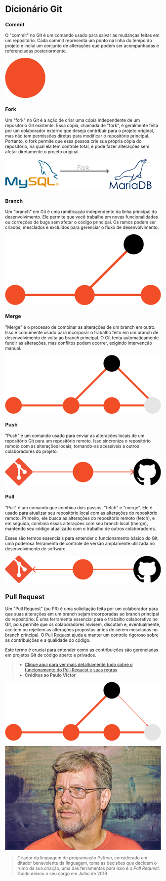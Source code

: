 # Dicionário Git

### Commit

O "commit" no Git é um comando usado para salvar as mudanças feitas em um repositório. Cada commit representa um ponto na linha do tempo do projeto e inclui um conjunto de alterações que podem ser acompanhadas e referenciadas posteriormente.

![Commit](./Imagens/Commit.png)

### Fork

Um "fork" no Git é a ação de criar uma cópia independente de um repositório Git existente. Essa cópia, chamada de "fork", é geralmente feita por um colaborador externo que deseja contribuir para o projeto original, mas não tem permissões diretas para modificar o repositório principal. Portanto, o fork permite que essa pessoa crie sua própria cópia do repositório, na qual ela tem controle total, e pode fazer alterações sem afetar diretamente o projeto original.

![Fork](./Imagens/Fork.png)

### Branch

Um "branch" em Git é uma ramificação independente da linha principal do desenvolvimento. Ele permite que você trabalhe em novas funcionalidades ou correções de bugs sem afetar o código principal. Os ramos podem ser criados, mesclados e excluídos para gerenciar o fluxo de desenvolvimento.

![Criando uma Branch](./Imagens/trabalhando_com_branchs_1.png)

### Merge

"Merge" é o processo de combinar as alterações de um branch em outro. Isso é comumente usado para incorporar o trabalho feito em um branch de desenvolvimento de volta ao branch principal. O Git tenta automaticamente fundir as alterações, mas conflitos podem ocorrer, exigindo intervenção manual.

![Fazendo um Merge](./Imagens/trabalhando_com_branchs_2.png)

### Push

"Push" é um comando usado para enviar as alterações locais de um repositório Git para um repositório remoto. Isso sincroniza o repositório remoto com as alterações locais, tornando-as acessíveis a outros colaboradores do projeto.

![Commit](./Imagens/Push.png)

### Pull

"Pull" é um comando que combina dois passos: "fetch" e "merge". Ele é usado para atualizar seu repositório local com as alterações do repositório remoto. Primeiro, ele busca as alterações do repositório remoto (fetch), e em seguida, combina essas alterações com seu branch local (merge), mantendo seu código atualizado com o trabalho de outros colaboradores.

Esses são termos essenciais para entender o funcionamento básico do Git, uma poderosa ferramenta de controle de versão amplamente utilizada no desenvolvimento de software.

![Commit](./Imagens/Pull.png)

## Pull Request

Um "Pull Request" (ou PR) é uma solicitação feita por um colaborador para que suas alterações em um branch sejam incorporadas ao branch principal do repositório. É uma ferramenta essencial para o trabalho colaborativo no Git, pois permite que os colaboradores revisem, discutam e, eventualmente, aceitem ou rejeitem as alterações propostas antes de serem mescladas no branch principal. O Pull Request ajuda a manter um controle rigoroso sobre as contribuições e a qualidade do código.

Este termo é crucial para entender como as contribuições são gerenciadas em projetos Git de código aberto e privados.

> - [Clique aqui para ver mais detalhamente tudo sobre o funcionamento do Pull Request e suas regras](./pull_request.md)
> - **Créditos ao Paulo Victor**

![Pull Request](./Imagens/Pull%20Request.png)

![Gudio Van Rossum](./Imagens/GuidoVanRossum.jpg)

> Criador da linguagem de programação *Python*, considerado um ditador benevolente da linguagem, toma as decisões que decidem o rumo da sua criação, uma das ferramentas para isso é o *Pull Request*.
> Guido deixou o seu cargo em Julho de 2018